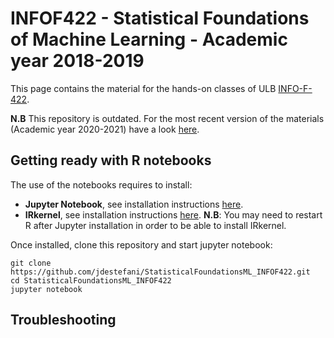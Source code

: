 # INFOF422 - Statistical Foundations of Machine Learning - Academic year 2018-2019

This page contains the material for the hands-on classes of ULB [INFO-F-422](https://uv.ulb.ac.be/course/view.php?id=76801).

**N.B** This repository is outdated. For the most recent version of the materials (Academic year 2020-2021) have a look [here](https://github.com/jdestefani/StatisticalFoundationsML_INFOF422).

## Getting ready with R notebooks

The use of the notebooks requires to install:

* **Jupyter Notebook**, see installation instructions [here](http://jupyter.org/install.html).  
* **IRkernel**, see installation instructions [here](https://github.com/IRkernel/IRkernel). **N.B**: You may need to restart R after Jupyter installation in order to be able to install IRkernel. 

Once installed, clone this repository and start jupyter notebook:

```
git clone https://github.com/jdestefani/StatisticalFoundationsML_INFOF422.git
cd StatisticalFoundationsML_INFOF422
jupyter notebook
```

## Troubleshooting





